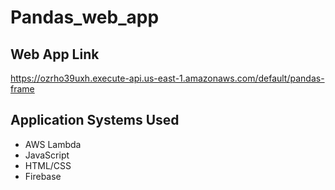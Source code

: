 # Pandas_web_app

## Web App Link
https://ozrho39uxh.execute-api.us-east-1.amazonaws.com/default/pandas-frame

## Application Systems Used
+ AWS Lambda
+ JavaScript
+ HTML/CSS
+ Firebase
